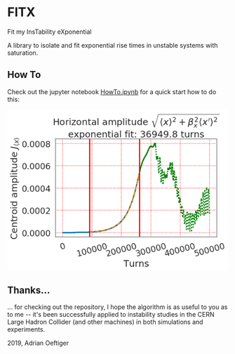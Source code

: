 # FITX
Fit my InsTability eXponential

A library to isolate and fit exponential rise times in unstable systems with saturation.

## How To

Check out the jupyter notebook [HowTo.ipynb](https://nbviewer.jupyter.org/github/aoeftiger/FITX/blob/master/HowTo.ipynb) for a quick start how to do this:

![example](https://raw.githubusercontent.com/aoeftiger/FITX/master/fitting.png)

## Thanks...

... for checking out the repository, I hope the algorithm is as useful to you as to me -- it's been successfully applied to instability studies in the CERN Large Hadron Collider (and other machines) in both simulations and experiments.

2019, Adrian Oeftiger
